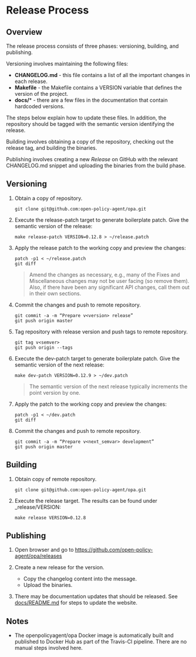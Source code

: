 # Release Process

## Overview

The release process consists of three phases: versioning, building, and
publishing.

Versioning involves maintaining the following files:

- **CHANGELOG.md** - this file contains a list of all the important changes in each release.
- **Makefile** - the Makefile contains a VERSION variable that defines the version of the project.
- **docs/*** - there are a few files in the documentation that contain hardcoded versions.

The steps below explain how to update these files. In addition, the repository
should be tagged with the semantic version identifying the release.

Building involves obtaining a copy of the repository, checking out the release
tag, and building the binaries.

Publishing involves creating a new *Release* on GitHub with the relevant
CHANGELOG.md snippet and uploading the binaries from the build phase.

## Versioning

1. Obtain a copy of repository.

	```
	git clone git@github.com:open-policy-agent/opa.git
	```

1. Execute the release-patch target to generate boilerplate patch. Give the semantic version of the release:

	```
	make release-patch VERSION=0.12.8 > ~/release.patch
	```

1. Apply the release patch to the working copy and preview the changes:

	```
	patch -p1 < ~/release.patch
	git diff
	```

	> Amend the changes as necessary, e.g., many of the Fixes and Miscellaneous
	> changes may not be user facing (so remove them). Also, if there have been
	> any significant API changes, call them out in their own sections.

1. Commit the changes and push to remote repository.

	```
	git commit -a -m “Prepare v<version> release”
	git push origin master
	```

1. Tag repository with release version and push tags to remote repository.

	```
	git tag v<semver>
	git push origin --tags
	```

1. Execute the dev-patch target to generate boilerplate patch. Give the semantic version of the next release:

	```
	make dev-patch VERSION=0.12.9 > ~/dev.patch
	```

	> The semantic version of the next release typically increments the point version by one.

1. Apply the patch to the working copy and preview the changes:

	```
	patch -p1 < ~/dev.patch
	git diff
	```

1. Commit the changes and push to remote repository.

	```
	git commit -a -m “Prepare v<next_semvar> development”
	git push origin master
	```

## Building

1. Obtain copy of remote repository.

	```
	git clone git@github.com:open-policy-agent/opa.git
	```

1. Execute the release target. The results can be found under _release/VERSION:

	```
	make release VERSION=0.12.8
	```

## Publishing

1. Open browser and go to https://github.com/open-policy-agent/opa/releases

1. Create a new release for the version.
	- Copy the changelog content into the message.
	- Upload the binaries.

1. There may be documentation updates that should be released. See
   [docs/README.md](../README.md) for steps to update the website.

## Notes

- The openpolicyagent/opa Docker image is automatically built and published to
  Docker Hub as part of the Travis-CI pipeline. There are no manual steps
  involved here.
